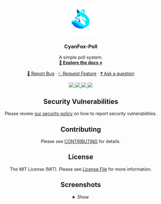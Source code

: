 <br />
<div align="center">
  <a href="https://github.com/CyanFox-Projects/CyanFox-Poll/tree/v3">
    <img src="https://raw.githubusercontent.com/CyanFox-Projects/Data/main/Branding/Logos/Logo_Transparent.svg" alt="Logo" width="100" height="100">
  </a>

<h3 align="center">CyanFox-Poll</h3>

  <p align="center">
    A simple poll system.
    <br />
    <a href="https://github.com/CyanFox-Projects/CyanFox-Poll/wiki"><strong>📖 Explore the docs »</strong></a>
    <br />
    <br />
    <a href="https://github.com/CyanFox-Projects/CyanFox-Poll/issues/new?labels=bug&template=bug.yml">🐛 Report Bug</a>
    ·
    <a href="https://github.com/CyanFox-Projects/CyanFox-Poll/discussions/new?category=ideas">✨ Request Feature</a>
    ·
    <a href="https://github.com/CyanFox-Projects/CyanFox-Poll/discussions/new?category=q-a">❓ Ask a question</a>
  </p>
</div>

<div align="center">
    <a href="https://github.com/CyanFox-Projects/CyanFox-Poll/graphs/contributors" alt="Contributors">
        <img src="https://img.shields.io/github/contributors/CyanFox-Projects/CyanFox-Poll.svg?style=for-the-badge" />
    </a>
    <a href="https://github.com/CyanFox-Projects/CyanFox-Poll/network/members" alt="Forks">
        <img src="https://img.shields.io/github/forks/CyanFox-Projects/CyanFox-Poll.svg?style=for-the-badge" />
    </a>
    <a href="https://github.com/CyanFox-Projects/CyanFox-Poll/network/stargazers" alt="Stars">
        <img src="https://img.shields.io/github/stars/CyanFox-Projects/CyanFox-Poll.svg?style=for-the-badge" />
    </a>
    <a href="https://github.com/CyanFox-Projects/CyanFox-Poll/issues" alt="Issues">
        <img src="https://img.shields.io/github/issues/CyanFox-Projects/CyanFox-Poll.svg?style=for-the-badge" />
    </a>
</div>

<div align="center">

## Security Vulnerabilities

Please review [our security policy](SECURITY.md) on how to report security vulnerabilities.

## Contributing

Please see [CONTRIBUTING](CONTRIBUTING.md) for details.

## License

The MIT License (MIT). Please see [License File](LICENSE) for more information.

## Screenshots
<details>
<summary>Show</summary>
<img src="assets/create_poll.png">
<img src="assets/find_poll.png">
<img src="assets/poll_admin.png">
<img src="assets/poll_vote.png">
</details>

</div>
